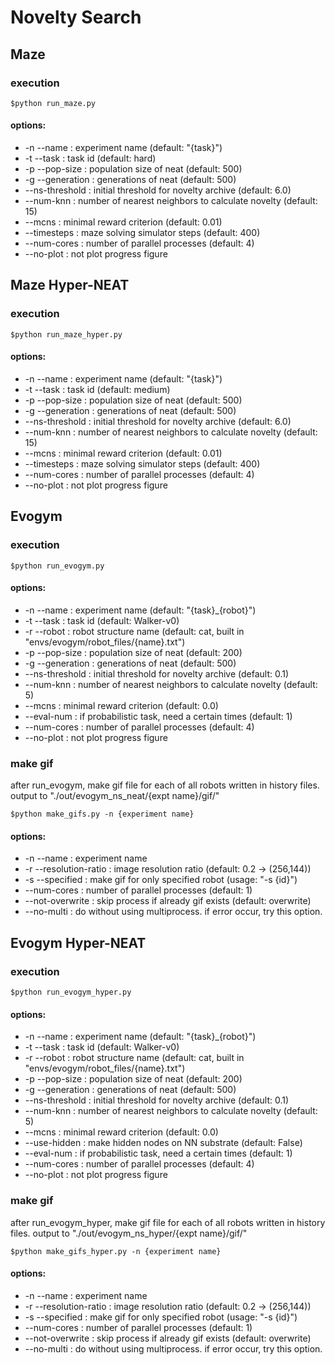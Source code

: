 # Novelty Search


## Maze
### execution
```
$python run_maze.py
```
#### options:
- -n --name         : experiment name (default: "{task}")
- -t --task       : task id (default: hard)
- -p --pop-size   : population size of neat (default: 500)
- -g --generation : generations of neat (default: 500)
- --ns-threshold  : initial threshold for novelty archive (default: 6.0)
- --num-knn       : number of nearest neighbors to calculate novelty (default: 15)
- --mcns          : minimal reward criterion (default: 0.01)
- --timesteps     : maze solving simulator steps (default: 400)
- --num-cores     : number of parallel processes (default: 4)
- --no-plot       : not plot progress figure


## Maze Hyper-NEAT
### execution
```
$python run_maze_hyper.py
```
#### options:
- -n --name         : experiment name (default: "{task}")
- -t --task         : task id (default: medium)
- -p --pop-size     : population size of neat (default: 500)
- -g --generation   : generations of neat (default: 500)
- --ns-threshold  : initial threshold for novelty archive (default: 6.0)
- --num-knn       : number of nearest neighbors to calculate novelty (default: 15)
- --mcns          : minimal reward criterion (default: 0.01)
- --timesteps       : maze solving simulator steps (default: 400)
- --num-cores       : number of parallel processes (default: 4)
- --no-plot         : not plot progress figure


## Evogym
### execution
```
$python run_evogym.py
```
#### options:
- -n --name       : experiment name (default: "{task}_{robot}")
- -t --task       : task id (default: Walker-v0)
- -r --robot      : robot structure name (default: cat, built in "envs/evogym/robot_files/{name}.txt")
- -p --pop-size   : population size of neat (default: 200)
- -g --generation : generations of neat (default: 500)
- --ns-threshold  : initial threshold for novelty archive (default: 0.1)
- --num-knn       : number of nearest neighbors to calculate novelty (default: 5)
- --mcns          : minimal reward criterion (default: 0.0)
- --eval-num      : if probabilistic task, need a certain times (default: 1)
- --num-cores     : number of parallel processes (default: 4)
- --no-plot       : not plot progress figure

### make gif
after run_evogym, make gif file for each of all robots written in history files.
output to "./out/evogym_ns_neat/{expt name}/gif/"
```
$python make_gifs.py -n {experiment name}
```
#### options:
- -n --name             : experiment name
- -r --resolution-ratio : image resolution ratio (default: 0.2 -> (256,144))
- -s --specified        : make gif for only specified robot (usage: "-s {id}")
- --num-cores           : number of parallel processes (default: 1)
- --not-overwrite       : skip process if already gif exists (default: overwrite)
- --no-multi            : do without using multiprocess. if error occur, try this option.


## Evogym Hyper-NEAT
### execution
```
$python run_evogym_hyper.py
```
#### options:
- -n --name       : experiment name (default: "{task}_{robot}")
- -t --task       : task id (default: Walker-v0)
- -r --robot      : robot structure name (default: cat, built in "envs/evogym/robot_files/{name}.txt")
- -p --pop-size   : population size of neat (default: 200)
- -g --generation : generations of neat (default: 500)
- --ns-threshold  : initial threshold for novelty archive (default: 0.1)
- --num-knn       : number of nearest neighbors to calculate novelty (default: 5)
- --mcns          : minimal reward criterion (default: 0.0)
- --use-hidden    : make hidden nodes on NN substrate (default: False)
- --eval-num      : if probabilistic task, need a certain times (default: 1)
- --num-cores     : number of parallel processes (default: 4)
- --no-plot       : not plot progress figure

### make gif
after run_evogym_hyper, make gif file for each of all robots written in history files.
output to "./out/evogym_ns_hyper/{expt name}/gif/"
```
$python make_gifs_hyper.py -n {experiment name}
```
#### options:
- -n --name             : experiment name
- -r --resolution-ratio : image resolution ratio (default: 0.2 -> (256,144))
- -s --specified        : make gif for only specified robot (usage: "-s {id}")
- --num-cores           : number of parallel processes (default: 1)
- --not-overwrite       : skip process if already gif exists (default: overwrite)
- --no-multi            : do without using multiprocess. if error occur, try this option.
